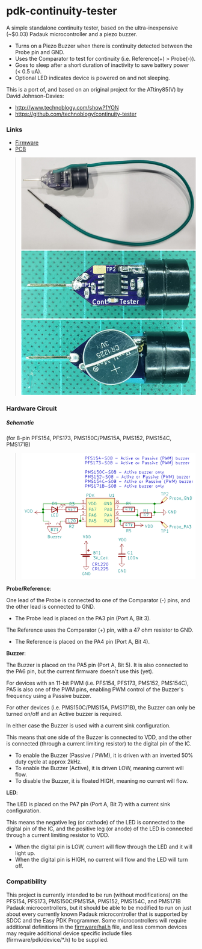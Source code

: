 # pdk-continuity-tester
A simple standalone continuity tester, based on the ultra-inexpensive (~$0.03) Padauk microcontroller and a piezo buzzer.
- Turns on a Piezo Buzzer when there is continuity detected between the Probe pin and GND.
- Uses the Comparator to test for continuity (i.e. Reference(+) > Probe(-)).
- Goes to sleep after a short duration of inactivity to save battery power (< 0.5 uA).
- Optional LED indicates device is powered on and not sleeping.

This is a port of, and based on an original project for the ATtiny85(V) by David Johnson-Davies:
- http://www.technoblogy.com/show?1YON
- https://github.com/technoblogy/continuity-tester

### Links
- [Firmware](firmware/)
- [PCB](pcb-s08/)

> ![Finished](https://github.com/serisman/pdk-continuity-tester/blob/master/img/Finished.jpg?raw=true)
> ![Top Side](https://github.com/serisman/pdk-continuity-tester/blob/master/img/Top-Side.jpg?raw=true)
> ![Bottom Side](https://github.com/serisman/pdk-continuity-tester/blob/master/img/Bottom-with-Battery.jpg?raw=true)

### Hardware Circuit

##### Schematic
(for 8-pin PFS154, PFS173, PMS150C/PMS15A, PMS152, PMS154C, PMS171B)
> ![Schematic](https://github.com/serisman/pdk-continuity-tester/blob/master/pcb-s08/output/Schematic.png?raw=true)

**Probe/Reference**:

One lead of the Probe is connected to one of the Comparator (-) pins, and the other lead is connected to GND. 
- The Probe lead is placed on the PA3 pin (Port A, Bit 3).

The Reference uses the Comparator (+) pin, with a 47 ohm resistor to GND.
- The Reference is placed on the PA4 pin (Port A, Bit 4). 

**Buzzer**:

The Buzzer is placed on the PA5 pin (Port A, Bit 5).  It is also connected to the PA6 pin, but the current firmware doesn't use this (yet).

For devices with an 11-bit PWM (i.e. PFS154, PFS173, PMS152, PMS154C), PA5 is also one of the PWM pins, enabling PWM control of the Buzzer's frequency using a Passive buzzer.

For other devices (i.e. PMS150C/PMS15A, PMS171B), the Buzzer can only be turned on/off and an Active buzzer is required.

In either case the Buzzer is used with a current sink configuration.

This means that one side of the Buzzer is connected to VDD, and the other is connected (through a current limiting resistor) to the digital pin of the IC.
- To enable the Buzzer (Passive / PWM), it is driven with an inverted 50% duty cycle at approx 2kHz.
- To enable the Buzzer (Active), it is driven LOW, meaning current will flow.
- To disable the Buzzer, it is floated HIGH, meaning no current will flow.

**LED**:

The LED is placed on the PA7 pin (Port A, Bit 7) with a current sink configuration.

This means the negative leg (or cathode) of the LED is connected to the digital pin of the IC, and the positive leg (or anode) of the LED is connected through a current limiting resistor to VDD.
- When the digital pin is LOW, current will flow through the LED and it will light up.
- When the digital pin is HIGH, no current will flow and the LED will turn off.

### Compatibility
This project is currently intended to be run (without modifications) on the PFS154, PFS173, PMS150C/PMS15A, PMS152, PMS154C, and PMS171B Padauk microcontrollers,
but it should be able to be modified to run on just about every currently known Padauk microcontroller that is supported by SDCC and the Easy PDK Programmer.
Some microcontrollers will require additional definitions in the [firmware/hal.h](firmware/hal.h) file,
and less common devices may require additional device specific include files (firmware/pdk/device/*.h) to be supplied.
